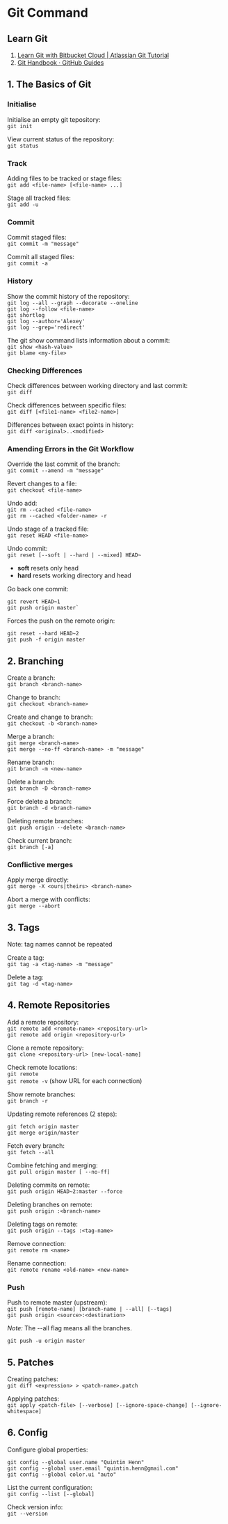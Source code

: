# Git Command

## Learn Git

1. [Learn Git with Bitbucket Cloud | Atlassian Git Tutorial](https://www.atlassian.com/git/tutorials/learn-git-with-bitbucket-cloud)
2. [Git Handbook · GitHub Guides](https://guides.github.com/introduction/git-handbook/)

## 1. The Basics of Git

### Initialise

Initialise an empty git tepository:  
`git init`

View current status of the repository:  
`git status`

### Track

Adding files to be tracked or stage files:  
`git add <file-name> [<file-name> ...]`

Stage all tracked files:  
`git add -u`

### Commit

Commit staged files:  
`git commit -m "message"`

Commit all staged files:  
`git commit -a`

### History

Show the commit history of the repository:  
`git log --all --graph --decorate --oneline`  
`git log --follow <file-name>`  
`git shortlog`  
`git log --author='Alexey'`  
`git log --grep='redirect'`

The git show command lists information about a commit:  
`git show <hash-value>`  
`git blame <my-file>`

### Checking Differences

Check differences between working directory and last commit:  
`git diff`

Check differences between specific files:  
`git diff [<file1-name> <file2-name>]`

Differences between exact points in history:  
`git diff <original>..<modified>`

### Amending Errors in the Git Workflow

Override the last commit of the branch:  
`git commit --amend -m "message"`

Revert changes to a file:  
`git checkout <file-name>`

Undo add:  
`git rm --cached <file-name>`  
`git rm --cached <folder-name> -r`

Undo stage of a tracked file:  
`git reset HEAD <file-name>`

Undo commit:  
`git reset [--soft | --hard | --mixed] HEAD~`

- **soft** resets only head
- **hard** resets working directory and head

Go back one commit:

```shell
git revert HEAD~1
git push origin master`
```

Forces the push on the remote origin:

```shell
git reset --hard HEAD~2
git push -f origin master
```

## 2. Branching

Create a branch:  
`git branch <branch-name>`

Change to branch:  
`git checkout <branch-name>`

Create and change to branch:  
`git checkout -b <branch-name>`

Merge a branch:  
`git merge <branch-name>`  
`git merge --no-ff <branch-name> -m "message"`

Rename branch:  
`git branch -m <new-name>`

Delete a branch:  
`git branch -D <branch-name>`

Force delete a branch:  
`git branch -d <branch-name>`

Deleting remote branches:  
`git push origin --delete <branch-name>`

Check current branch:  
`git branch [-a]`

### Conflictive merges

Apply merge directly:  
`git merge -X <ours|theirs> <branch-name>`

Abort a merge with conflicts:  
`git merge --abort`

## 3. Tags

Note: tag names cannot be repeated

Create a tag:  
`git tag -a <tag-name> -m "message"`

Delete a tag:  
`git tag -d <tag-name>`

## 4. Remote Repositories

Add a remote repository:  
`git remote add <remote-name> <repository-url>`  
`git remote add origin <repository-url>`

Clone a remote repository:  
`git clone <repository-url> [new-local-name]`

Check remote locations:  
`git remote`  
`git remote -v` (show URL for each connection)

Show remote branches:  
`git branch -r`

Updating remote references (2 steps):

```shell
git fetch origin master
git merge origin/master
```

Fetch every branch:  
`git fetch --all`

Combine fetching and merging:  
`git pull origin master [ --no-ff]`

Deleting commits on remote:  
`git push origin HEAD~2:master --force`

Deleting branches on remote:  
`git push origin :<branch-name>`

Deleting tags on remote:  
`git push origin --tags :<tag-name>`

Remove connection:  
`git remote rm <name>`

Rename connection:  
`git remote rename <old-name> <new-name>`

### Push

Push to remote master (upstream):  
`git push [remote-name] [branch-name | --all] [--tags]`  
`git push origin <source>:<destination>`

*Note:* The --all flag means all the branches.

```shell
git push -u origin master
```

## 5. Patches

Creating patches:  
`git diff <expression> > <patch-name>.patch`

Applying patches:  
`git apply <patch-file> [--verbose] [--ignore-space-change] [--ignore-whitespace]`

## 6. Config

Configure global properties:

```shell
git config --global user.name "Quintin Henn"
git config --global user.email "quintin.henn@gmail.com"
git config --global color.ui "auto"
```

List the current configuration:  
`git config --list [--global]`

Check version info:  
`git --version`

